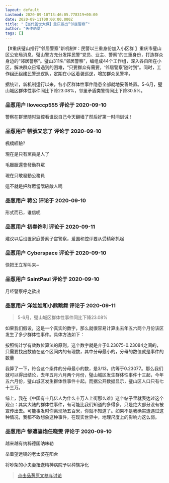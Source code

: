 ```yaml
---
layout: default
Lastmod: 2020-09-10T13:46:05.778319+00:00
date: 2020-09-11T00:00:00.000Z
title: "【当代盖世太保】重庆推出“邻居警察”"
author: "矢作萌夏"
tags: []
---
```


【#重庆璧山推行"邻居警察"新机制#：民警以三重身份加入小区群 】重庆市璧山区公安局消息，璧山警方充分发挥民警“党员、业主、警察”的三重身份，打造群众身边的“邻居警察”。璧山311名“邻居警察”，编组成44个工作组，深入各自所在小区，解决群众日常遇到的困难，“只要群众有需要，‘邻居警察’随时到”。同时，工作组还组建民警巡逻队，定期在小区着装巡逻，增加群众见警率。  
  
据统计，新机制运行以来，各小区群体性事件隐患全部就地妥善处置。5-6月，璧山城区群体性事件同比下降23.08%，邻里矛盾类警情同比下降30.5%。

            
### 品葱用户 **Iloveccp555** 评论于 2020-09-10
        
警察在群里随时监控看谁说自己今天翻墙了然后好第一时间训诫！
        


            
### 品葱用户 **帳號又忘了** 评论于 2020-09-10
        
楓橋經驗?  
  
現在是只有黨員是人了  
  
毛臘臘還會發動群眾  
  
現在只敢發動公務員  
  
這不就是把群眾當階級敵人嗎
        


            
### 品葱用户 **蒋公** 评论于 2020-09-10
        
形式而已，谁信呢
        


            
### 品葱用户 **初春饰利** 评论于 2020-09-11
        
建议以后设置家庭警察子宫警察，爱国和控评要从受精卵抓起
        


            
### 品葱用户 **Cyberspace** 评论于 2020-09-10
        
快把王立军叫来~
        


            
### 品葱用户 **SaintPaul** 评论于 2020-09-10
        
月经警察呼之欲出
        


            
### 品葱用户 **洋娃娃和小熊跳舞** 评论于 2020-09-11
        
> 5-6月，璧山城区群体性事件同比下降23.08%

  
如果我们假设，这是一个真实的数字，那么就很容易计算出去年五六两个月份该区发生了多少群体性事件。具体方法如下：  
  
按照统计学有效数位算法的原则，这个数字就是介于0.23075-0.23084之间的，只需要找出数值在这个区间内的有理数，其中分母最小的，分母的数值就是事件的数量  
  
我算了一下，符合这个条件的分母最小的数，是3/13，约等于0.23077。那么我们就可以得出结论，去年五月六月两个月份，璧山城区发生群体性事件十三起，今年五六月份，璧山城区发生群体性事件十起。而据公开数据显示，璧山区人口只有七十三万。  
  
综上，我在《中国有十几亿人为什么十万人上街那么难》这个帖子里就表达过这个观点：其实大陆的群体性事件，有可能比我们知道的多得多，只是绝大部分没有被宣传出去。可能事发时你离现场五百米，你就不知道了。如果不是我确实遭遇过这种情况，我都不敢想象这种事件，在现实世界中，地理尺度上的影响力这么弱。
        


            
### 品葱用户 **惨遭骗炮任晓雯** 评论于 2020-09-10
        
越来越有纳粹德国呐味勒  
  
举着望远镜的老太婆在阳台  
  
将吵架的小夫妻扭送精神病院予以种族净化
        






> [点击品葱原文参与讨论](https://pincong.rocks/article/23959)

